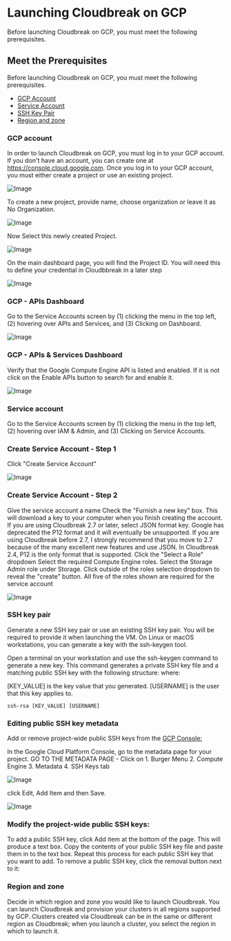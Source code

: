 # Launching Cloudbreak on GCP
Before launching Cloudbreak on GCP, you must meet the following prerequisites.

## Meet the Prerequisites
Before launching Cloudbreak on GCP, you must meet the following prerequisites.

 - [GCP Account](#gcp-account)
 - [Service Account](#service-account)
 - [SSH Key Pair](#ssh-key-pair)
 - [Region and zone](#regional-and-zone)

### GCP account
In order to launch Cloudbreak on GCP, you must log in to your GCP account. If you don't have an account, you can create one at https://console.cloud.google.com. 
Once you log in to your GCP account, you must either create a project or use an existing project.

![Image](https://github.com/purn1mak/HadoopSummitCloudbreak/blob/master/CreateProject.png)

To create a new project, provide name, choose organization or leave it as No Organization.

![Image](https://github.com/purn1mak/HadoopSummitCloudbreak/blob/master/NewProject.png)

Now Select this newly created Project.

![Image](https://github.com/purn1mak/HadoopSummitCloudbreak/blob/master/SelectProject.png)

On the main dashboard page, you will find the Project ID. You will need this to define your credential in Cloudbbreak in a later step

![Image](https://github.com/purn1mak/HadoopSummitCloudbreak/blob/master/ProjectId.png)

  
### GCP - APIs Dashboard
Go to the Service Accounts screen by (1) clicking the menu in the top left, (2) hovering over APIs and Services, and (3) Clicking on Dashboard.  

![Image](https://github.com/purn1mak/HadoopSummitCloudbreak/blob/master/APIsMenu.png)
 
### GCP - APIs & Services Dashboard
Verify that the Google Compute Engine API is listed and enabled. If it is not click on the Enable APIs button to search for and enable it.

![Image](https://github.com/purn1mak/HadoopSummitCloudbreak/blob/master/APIServicesEnable.png)  

### Service account
Go to the Service Accounts screen by (1) clicking the menu in the top left, (2) hovering over IAM & Admin, and (3) Clicking on Service Accounts.

### Create Service Account - Step 1
Click "Create Service Account"

![Image](https://github.com/purn1mak/HadoopSummitCloudbreak/blob/master/CreateServiceAccount.png)  

### Create Service Account - Step 2
Give the service account a name
Check the "Furnish a new key" box. This will download a key to your computer when you finish creating the account.
If you are using Cloudbreak 2.7 or later, select JSON format key. Google has deprecated the P12 format and it will eventually be unsupported. 
If you are using Cloudbreak before 2.7, I strongly recommend that you move to 2.7 because of the many excellent new features and use JSON. In Cloudbreak 2.4, P12 is the only format that is supported.
Click the "Select a Role" dropdown
Select the required Compute Engine roles.
Select the Storage Admin role under Storage.
Click outside of the roles selection dropdown to reveal the "create" button.
All five of the roles shown are required for the service account

![Image](https://github.com/purn1mak/HadoopSummitCloudbreak/blob/master/CreateServiceStep2.png)  

### SSH key pair
Generate a new SSH key pair or use an existing SSH key pair. You will be required to provide it when launching the VM.
On Linux or macOS workstations, you can generate a key with the ssh-keygen tool.

Open a terminal on your workstation and use the ssh-keygen command to generate a new key. This command generates a private SSH key file and a matching public SSH key with the following structure:
where:

  [KEY_VALUE] is the key value that you generated.
  [USERNAME] is the user that this key applies to.

`ssh-rsa [KEY_VALUE] [USERNAME]`

### Editing public SSH key metadata
Add or remove project-wide public SSH keys from the [GCP Console:](https://console.cloud.google.com)

In the Google Cloud Platform Console, go to the metadata page for your project.
GO TO THE METADATA PAGE - Click on 1. Burger Menu 2. Compute Engine 3. Metadata 4. SSH Keys tab 

![Image](https://github.com/purn1mak/HadoopSummitCloudbreak/blob/master/Metadata.png)  

click Edit, Add Item and then Save.  

![Image](https://github.com/purn1mak/HadoopSummitCloudbreak/blob/master/MetadataSSHKey.png)  


### Modify the project-wide public SSH keys:

To add a public SSH key, click Add item at the bottom of the page. This will produce a text box. Copy the contents of your public SSH key file and paste them in to the text box. Repeat this process for each public SSH key that you want to add.
To remove a public SSH key, click the removal button next to it:

### Region and zone
Decide in which region and zone you would like to launch Cloudbreak. You can launch Cloudbreak and provision your clusters in all regions supported by GCP.
Clusters created via Cloudbreak can be in the same or different region as Cloudbreak; when you launch a cluster, you select the region in which to launch it.
